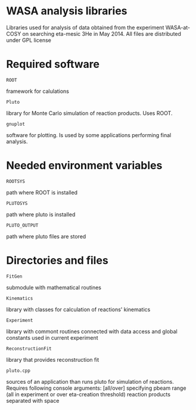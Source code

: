 WASA analysis libraries
=======================
Libraries used for analysis of data obtained from the experiment WASA-at-COSY on searching eta-mesic 3He in May 2014.
All files are distributed under GPL license


Required software
=================
	ROOT
framework for calulations

	Pluto
library for Monte Carlo simulation of reaction products. Uses ROOT.

	gnuplot
software for plotting. Is used by some applications performing final analysis.


Needed environment variables
============================
	ROOTSYS
path where ROOT is installed

	PLUTOSYS
path where pluto is installed

	PLUTO_OUTPUT
path where pluto files are stored


Directories and files
=====================
	FitGen
submodule with mathematical routines

	Kinematics
library with classes for calculation of reactions' kinematics

	Experiment
library with commont routines connected with data access and global constants used in current experiment

	ReconstructionFit
library that provides reconstruction fit

	pluto.cpp
sources of an application than runs pluto for simulation of reactions. Requires following console arguments:
	[all/over]
specifying pbeam range (all in experiment or over eta-creation threshold)
	reaction products
separated with space
